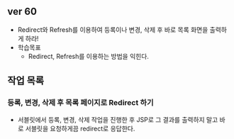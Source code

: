 ## ver 60
- Redirect와 Refresh를 이용하여 등록이나 변경, 삭제 후 바로 목록 화면을 출력하게 하라!
- 학습목표
  - Redirect, Refresh를 이용하는 방법을 익힌다.
  
## 작업 목록 

### 등록, 변경, 삭제 후 목록 페이지로 Redirect 하기
- 서블릿에서 등록, 변경, 삭제 작업을 진행한 후 JSP로 그 결과를 출력하지 말고
  바로 서블릿을 요청하게끔 redirect로 응답한다. 
 
